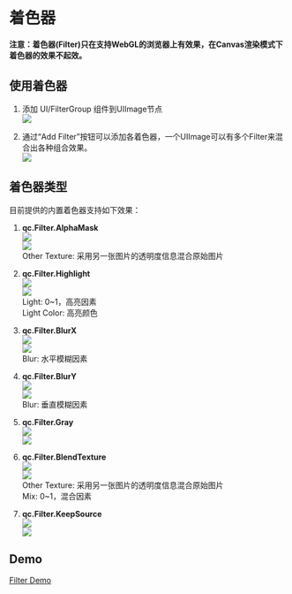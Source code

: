 # 着色器
__注意：着色器(Filter)只在支持WebGL的浏览器上有效果，在Canvas渲染模式下着色器的效果不起效。__

## 使用着色器

1. 添加 UI/FilterGroup 组件到UIImage节点  
![](images/filtergroup.png) 

2. 通过“Add Filter”按钮可以添加各着色器，一个UIImage可以有多个Filter来混合出各种组合效果。    
![](images/addfilters.png) 

## 着色器类型

目前提供的内置着色器支持如下效果：
    
1. __qc.Filter.AlphaMask__   
  ![](images/alphamask1.png)    
  ![](images/alphamask2.png)    
Other Texture: 采用另一张图片的透明度信息混合原始图片

2. __qc.Filter.Highlight__  
  ![](images/highlight1.png)        
  ![](images/highlight2.png)   
Light: 0~1，高亮因素     
Light Color: 高亮颜色   
      
3. __qc.Filter.BlurX__  
  ![](images/blurx1.png)        
  ![](images/blurx2.png)     
Blur: 水平模糊因素    
    
4. __qc.Filter.BlurY__   
  ![](images/blury1.png)        
  ![](images/blury2.png)     
Blur: 垂直模糊因素    
    
5. __qc.Filter.Gray__   
  ![](images/gray1.png)           
  ![](images/gray2.png)     

6. __qc.Filter.BlendTexture__   
  ![](images/blend1.png)           
  ![](images/blend2.png)     
Other Texture: 采用另一张图片的透明度信息混合原始图片    
Mix: 0~1，混合因素   
 
7. __qc.Filter.KeepSource__     
  ![](images/keepsource1.png)                  
  ![](images/keepsource2.png)     

## Demo
[Filter Demo](http://engine.zuoyouxi.com/demo/Filter/filter_mixed/index.html)     
